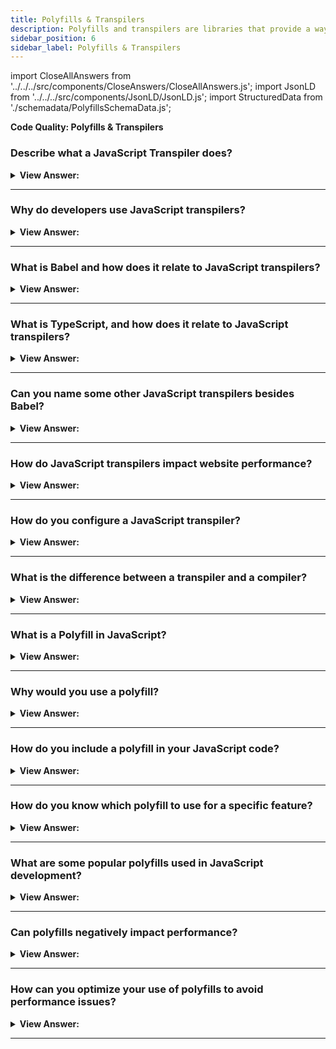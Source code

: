 ```yaml
---
title: Polyfills & Transpilers
description: Polyfills and transpilers are libraries that provide a way to add functionality to older browsers.
sidebar_position: 6
sidebar_label: Polyfills & Transpilers
---
```


import CloseAllAnswers from '../../../src/components/CloseAnswers/CloseAllAnswers.js';
import JsonLD from '../../../src/components/JsonLD/JsonLD.js';
import StructuredData from './schemadata/PolyfillsSchemaData.js';

<JsonLD data={StructuredData} />

**Code Quality: Polyfills & Transpilers**

<CloseAllAnswers />

### Describe what a JavaScript Transpiler does?

<details>
  <summary><strong>View Answer:</strong></summary>
  <div>
  <div><strong>Interview Response:</strong> A JavaScript transpiler converts source code written in one version or dialect of JavaScript into another, enabling modern features in older browsers or environments.
</div><br />
  <div><strong className="codeExample">Code Example:</strong><br /><br />

  <div></div>

```js
// before running the transpiler
height = height ?? 100;

// after running the transpiler
height = height !== undefined && height !== null ? height : 100;
```

---

:::note
Before 2020, JavaScript did not have a nullish coalescing operator (??). We needed a piece of software to convert it into workable code for older browsers to do work.
:::

  </div>
  </div>
</details>

---

### Why do developers use JavaScript transpilers?

<details>
  <summary>
    <strong>View Answer:</strong>
  </summary>
  <div>
    <div>
      <strong>Interview Response:</strong> Developers use JavaScript transpilers to maintain compatibility across browsers, utilize modern language features, optimize code performance, and streamline development with modular, maintainable, and organized codebases.
    </div>
  </div>
</details>

---

### What is Babel and how does it relate to JavaScript transpilers?

<details>
  <summary>
    <strong>View Answer:</strong>
  </summary>
  <div>
    <div>
      <strong>Interview Response:</strong> Babel is a popular JavaScript transpiler that converts modern ES6+ syntax into ES5 code, enabling compatibility with older browsers and support for cutting-edge language features.
    </div>
  </div>
</details>

---

### What is TypeScript, and how does it relate to JavaScript transpilers?

<details>
  <summary>
    <strong>View Answer:</strong>
  </summary>
  <div>
    <div>
      <strong>Interview Response:</strong> TypeScript is a statically-typed superset of JavaScript that compiles to JavaScript, enhancing code maintainability, readability, and error detection with optional type annotations and transpilation.
    </div><br />
  <div><strong className="codeExample">Code Example:</strong><br /><br />

  <div></div>

JavaScript Code:

```js
function greet(name) {
  return "Hello, " + name + "!";
}

const result = greet("John");
console.log(result);
```

TypeScript Code:

```typescript
function greet(name: string): string {
  return `Hello, ${name}!`;
}

const result = greet("John");
console.log(result);

```

  </div>
  </div>
</details>

---

### Can you name some other JavaScript transpilers besides Babel?

<details>
  <summary>
    <strong>View Answer:</strong>
  </summary>
  <div>
    <div>
      <strong>Interview Response:</strong> Other JavaScript transpilers include Dart, Elm, Traceur, TypeScript, and CoffeeScript.
    </div>
  </div>
</details>

---

### How do JavaScript transpilers impact website performance?

<details>
  <summary>
    <strong>View Answer:</strong>
  </summary>
  <div>
    <div>
      <strong>Interview Response:</strong> JavaScript transpilers can impact website performance by generating optimized code, reducing file size through minification, and polyfilling features, but may introduce extra build-time complexity.
    </div>
  </div>
</details>

---

### How do you configure a JavaScript transpiler?

<details>
  <summary>
    <strong>View Answer:</strong>
  </summary>
  <div>
    <div>
      <strong>Interview Response:</strong> To configure a JavaScript transpiler, install it as a dependency, create a configuration file with required settings, and integrate it with your build process or development environment.
    </div><br />
  <div><strong className="codeExample">Code Example:</strong><br /><br />

  <div></div>

Here's an example of configuring Babel using a `.babelrc` file:

```json
{
  "presets": ["@babel/preset-env"],
  "plugins": ["@babel/plugin-transform-arrow-functions"]
}
```

In this configuration, we specify that we want to use the `@babel/preset-env` preset, which enables transformation of JavaScript syntax based on target environments. We also include the `@babel/plugin-transform-arrow-functions` plugin, which transforms arrow functions to regular functions for broader browser compatibility.

Babel can be executed with this configuration file to transpile JavaScript code accordingly.

  </div>
  </div>
</details>

---

### What is the difference between a transpiler and a compiler?

<details>
  <summary>
    <strong>View Answer:</strong>
  </summary>
  <div>
    <div>
      <strong>Interview Response:</strong> A transpiler converts source code between similar languages or language versions, while a compiler translates high-level language code into low-level machine or assembly code for execution.
    </div>
  </div>
</details>

---

### What is a Polyfill in JavaScript?

<details>
  <summary><strong>View Answer:</strong></summary>
  <div>
  <div><strong>Interview Response:</strong> A polyfill is a JavaScript code snippet that provides modern functionality in older browsers by emulating missing features, ensuring consistent behavior across different environments.
</div><br />
  <div><strong className="codeExample">Code Example:</strong> Polyfill if Math.trunc function does not exist in an older engine.<br /><br />

  <div></div>

```js
if (!Math.trunc) {
  // if no such function
  // implement it
  Math.trunc = function (number) {
    // Math.ceil and Math.floor exist even in ancient JavaScript engines
    // they are covered later in the tutorial
    return number < 0 ? Math.ceil(number) : Math.floor(number);
  };
}
```

  </div>
  </div>
</details>

---

### Why would you use a polyfill?

<details>
  <summary>
    <strong>View Answer:</strong>
  </summary>
  <div>
    <div>
      <strong>Interview Response:</strong> We should use a polyfill to maintain cross-browser compatibility, ensuring consistent functionality and user experience when native support for specific features is lacking in older browsers.
    </div>
  </div>
</details>

---

### How do you include a polyfill in your JavaScript code?

<details>
  <summary>
    <strong>View Answer:</strong>
  </summary>
  <div>
    <div>
      <strong>Interview Response:</strong> To include a polyfill, either add the polyfill script directly in your HTML file or import it as a module in your JavaScript code, before using the desired feature.
    </div>
  </div>
</details>

---

### How do you know which polyfill to use for a specific feature?

<details>
  <summary>
    <strong>View Answer:</strong>
  </summary>
  <div>
    <div>
      <strong>Interview Response:</strong> To identify the right polyfill for a specific feature, consult compatibility tables on MDN Web Docs or caniuse.com to determine browser support. Review polyfill libraries, like core-js or polyfill.io, or search for reputable standalone polyfills. Check documentation, compatibility, and community feedback before selecting one.
    </div>
  </div>
</details>

---

### What are some popular polyfills used in JavaScript development?

<details>
  <summary>
    <strong>View Answer:</strong>
  </summary>
  <div>
    <div>
      <strong>Interview Response:</strong> Popular JavaScript polyfills include core-js, offering ECMAScript standard library polyfills, and polyfill.io, providing custom polyfill bundles based on the user's browser. These ensure consistent functionality across diverse browser environments.
    </div>
  </div>
</details>

---

### Can polyfills negatively impact performance?

<details>
  <summary>
    <strong>View Answer:</strong>
  </summary>
  <div>
    <div>
      <strong>Interview Response:</strong> Polyfills can negatively impact performance by increasing the JavaScript file size, potentially slowing down page load times, especially if multiple polyfills are used unnecessarily.
    </div>
  </div>
</details>

---

### How can you optimize your use of polyfills to avoid performance issues?

<details>
  <summary>
    <strong>View Answer:</strong>
  </summary>
  <div>
    <div>
      <strong>Interview Response:</strong> To optimize polyfill usage, only include necessary polyfills, use conditional loading to target specific browsers, bundle and minify polyfill files, and leverage CDNs for faster delivery.
    </div>
  </div>
</details>

---
